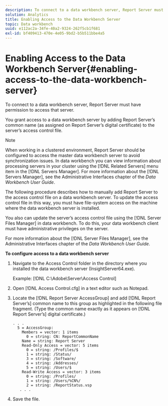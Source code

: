 ```yaml
---
description: To connect to a data workbench server, Report Server must have permission to access that server.
solution: Analytics
title: Enabling Access to the Data Workbench Server
topic: Data workbench
uuid: e112ac2a-34fe-40a2-9324-262f5cb1f681
exl-id: bf409413-470e-4e05-9bd2-b5b511bbe4a5
---
```

# Enabling Access to the Data Workbench Server{#enabling-access-to-the-data-workbench-server}

To connect to a data workbench server, Report Server must have permission to access that server.

You grant access to a data workbench server by adding Report Server’s common name (as assigned on Report Server’s digital certificate) to the server’s access control file.

>[!NOTE]
>
>When working in a clustered environment, Report Server should be configured to access the master data workbench server to avoid synchronization issues. In data workbench you can view information about processing servers in your cluster using the [!DNL Related Servers] menu item in the [!DNL Servers Manager]. For more information about the [!DNL Servers Manager], see the Administrative Interfaces chapter of the *Data Workbench User Guide*.

The following procedure describes how to manually add Report Server to the access control file on a data workbench server. To update the access control file in this way, you must have file-system access on the machine where the data workbench server is installed.

You also can update the server’s access control file using the [!DNL Server Files Manager] in data workbench. To do this, your data workbench client must have administrative privileges on the server.

For more information about the [!DNL Server Files Manager], see the Administrative Interfaces chapter of the *Data Workbench User Guide*.

**To configure access to a data workbench server** 

1. Navigate to the Access Control folder in the directory where you installed the data workbench server (InsightServer64.exe).

   Example: [!DNL C:\Adobe\Server\Access Control] 

1. Open [!DNL Access Control.cfg] in a text editor such as Notepad.
1. Locate the [!DNL Report Server AccessGroup] and add [!DNL Report Server’s] common name to this group as highlighted in the following file fragment. (Type the common name exactly as it appears on [!DNL Report Server’s] digital certificate.)

   ```
   . . .
     5 = AccessGroup: 
       Members = vector: 1 items
         0 = string: CN: ReportCommonName
       Name = string: Report Server
       Read-Only Access = vector: 5 items
         0 = string: /Profiles/$
         1 = string: /Status/
         3 = string: /Software/
         4 = string: /Addresses/
         5 = string: /Users/$
       Read-Write Access = vector: 3 items
         0 = string: /Profiles/
         1 = string: /Users/%CN%/
         2 = string: /ReportStatus.vsp
      . . .
   ```

1. Save the file.
